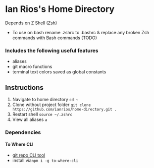 # Ian Rios's Home Directory

Depends on Z Shell (Zsh)
- To use on bash rename .zshrc to .bashrc & replace any broken Zsh commands with Bash commands (TODO)

### Includes the following useful features

- aliases
- git macro functions
- terminal text colors saved as global constants

## Instructions

1. Navigate to home directory `cd ~`
2. Clone without project folder `git clone https://github.com/ianrios/home-directory.git .`
3. Restart shell `source ~/.zshrc`
4. View all aliases `a`

### Dependencies

#### To Where CLI

- [git repo CLI tool](https://github.com/skypesky/to-where-cli)
- install via`npm i -g to-where-cli`
